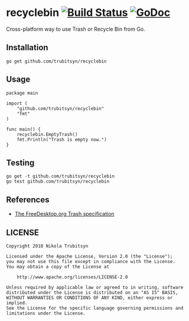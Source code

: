 # recyclebin [![Build Status](https://travis-ci.org/trubitsyn/recyclebin.svg?branch=master)](https://travis-ci.org/trubitsyn/recyclebin) [![GoDoc](https://godoc.org/github.com/trubitsyn/recyclebin?status.svg)](https://godoc.org/github.com/trubitsyn/recyclebin)
Cross-platform way to use Trash or Recycle Bin from Go.

## Installation
`go get github.com/trubitsyn/recyclebin`

## Usage
```
package main

import (
	"github.com/trubitsyn/recyclebin"
	"fmt"
)

func main() {
	recyclebin.EmptyTrash()
	fmt.Println("Trash is empty now.")
}
```

## Testing
```
go get -t github.com/trubitsyn/recyclebin
go test github.com/trubitsyn/recyclebin
```

## References
* [The FreeDesktop.org Trash specification](https://standards.freedesktop.org/trash-spec/trashspec-1.0.html)

## LICENSE
```
Copyright 2018 Nikola Trubitsyn

Licensed under the Apache License, Version 2.0 (the "License");
you may not use this file except in compliance with the License.
You may obtain a copy of the License at

    http://www.apache.org/licenses/LICENSE-2.0

Unless required by applicable law or agreed to in writing, software
distributed under the License is distributed on an "AS IS" BASIS,
WITHOUT WARRANTIES OR CONDITIONS OF ANY KIND, either express or implied.
See the License for the specific language governing permissions and
limitations under the License.
```
